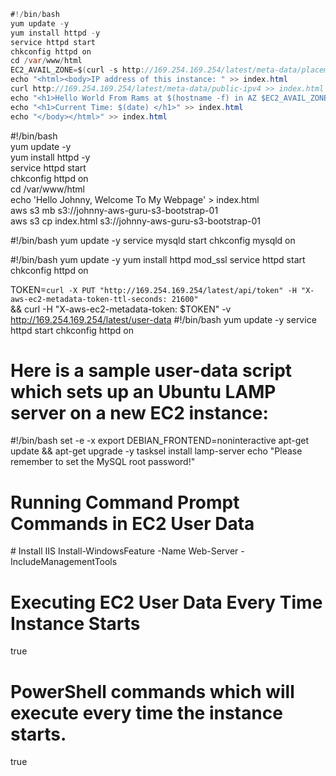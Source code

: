 

```java
#!/bin/bash
yum update -y
yum install httpd -y
service httpd start
chkconfig httpd on
cd /var/www/html
EC2_AVAIL_ZONE=$(curl -s http://169.254.169.254/latest/meta-data/placement/availability-zone)
echo "<html><body>IP address of this instance: " >> index.html
curl http://169.254.169.254/latest/meta-data/public-ipv4 >> index.html
echo "<h1>Hello World From Rams at $(hostname -f) in AZ $EC2_AVAIL_ZONE </h1>" >> index.html
echo "<h1>Current Time: $(date) </h1>" >> index.html
echo "</body></html>" >> index.html
```


#!/bin/bash  
yum update -y  
yum install httpd -y  
service httpd start  
chkconfig httpd on  
cd /var/www/html  
echo 'Hello Johnny, Welcome To My Webpage' > index.html  
aws s3 mb s3://johnny-aws-guru-s3-bootstrap-01  
aws s3 cp index.html s3://johnny-aws-guru-s3-bootstrap-01  



 
 #!/bin/bash
yum update -y
service mysqld start
chkconfig mysqld on




#!/bin/bash
yum update -y
yum install httpd mod_ssl
service httpd start
chkconfig httpd on


TOKEN=`curl -X PUT "http://169.254.169.254/latest/api/token" -H "X-aws-ec2-metadata-token-ttl-seconds: 21600"` \
&& curl -H "X-aws-ec2-metadata-token: $TOKEN" -v http://169.254.169.254/latest/user-data
#!/bin/bash
yum update -y
service httpd start
chkconfig httpd on


# Here is a sample user-data script which sets up an Ubuntu LAMP server on a new EC2 instance:   
#!/bin/bash
set -e -x
export DEBIAN_FRONTEND=noninteractive
apt-get update && apt-get upgrade -y
tasksel install lamp-server
echo "Please remember to set the MySQL root password!"



# Running Command Prompt Commands in EC2 User Data
<script>
REM Set timezone
tzutil /s "Singapore Standard Time"
</script>


<powershell>
# Install IIS
Install-WindowsFeature -Name Web-Server -IncludeManagementTools
</powershell>

# Executing EC2 User Data Every Time Instance Starts

<script>
REM Command prompt commands which will execute every time the instance starts.
</script>
<persist>true</persist>
<powershell>

# PowerShell commands which will execute every time the instance starts.
</powershell>
<persist>true</persist>


